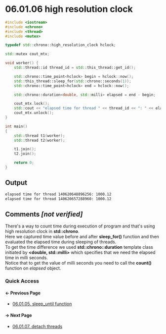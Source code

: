 # 06.01.06 high resolution clock

```cxx
#include <iostream>
#include <chrono>
#include <thread>
#include <mutex>

typedef std::chrono::high_resolution_clock hclock;

std::mutex cout_mtx;

void worker() {
    std::thread::id thread_id = std::this_thread::get_id();

    std::chrono::time_point<hclock> begin = hclock::now();
    std::this_thread::sleep_for(std::chrono::seconds(1));
    std::chrono::time_point<hclock> end = hclock::now();

    std::chrono::duration<double, std::milli> elapsed = end - begin;

    cout_mtx.lock();
    std::cout << "elapsed time for thread " << thread_id << ": " << elapsed.count() << std::endl;
    cout_mtx.unlock();
}

int main()
{
    std::thread t1(worker);
    std::thread t2(worker);

    t1.join();
    t2.join();

    return 0;
}

```

## Output

```txt
elapsed time for thread 140620648896256: 1000.12
elapsed time for thread 140620657288960: 1000.12
```

## Comments *[not verified]*

There's a way to count time during execution of program and that's using high resolution clock in **std::chrono**.  
Here we captured time value before and after **sleep_for()** function and then evaluated the elapsed time during sleeping of threads.  
To get the time difference we used **std::chrono::duration** template class initiated by **<double, std::milli>** which specifies that we need the elapsed time in milli seconds.  
Notice that to get the value of milli seconds you need to call the **count()** function on *elapsed* object.

### Quick Access

<div class="previous_page pagination">

#### &#8592; Previous Page

* [06.01.05. sleep_until function](./../../06.multithreading/01.threads/05.sleep-until.md)

</div>
<div class="next_page pagination">

#### &#8594; Next Page

* [06.01.07. detach threads](./../../06.multithreading/01.threads/07.detach.md)

</div>
